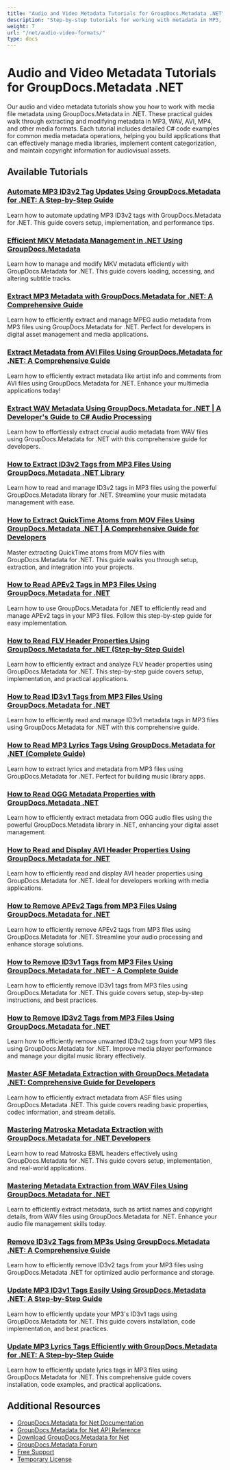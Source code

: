 ```yaml
---
title: "Audio and Video Metadata Tutorials for GroupDocs.Metadata .NET"
description: "Step-by-step tutorials for working with metadata in MP3, WAV, AVI, MP4, and other media formats using GroupDocs.Metadata for .NET."
weight: 7
url: "/net/audio-video-formats/"
type: docs
---
```

# Audio and Video Metadata Tutorials for GroupDocs.Metadata .NET

Our audio and video metadata tutorials show you how to work with media file metadata using GroupDocs.Metadata in .NET. These practical guides walk through extracting and modifying metadata in MP3, WAV, AVI, MP4, and other media formats. Each tutorial includes detailed C# code examples for common media metadata operations, helping you build applications that can effectively manage media libraries, implement content categorization, and maintain copyright information for audiovisual assets.

## Available Tutorials

### [Automate MP3 ID3v2 Tag Updates Using GroupDocs.Metadata for .NET&#58; A Step-by-Step Guide](./automate-mp3-id3v2-tag-updates-groupdocs-metadata-dotnet/)
Learn how to automate updating MP3 ID3v2 tags with GroupDocs.Metadata for .NET. This guide covers setup, implementation, and performance tips.

### [Efficient MKV Metadata Management in .NET Using GroupDocs.Metadata](./manage-mkv-metadata-groupdocs-metadata-net/)
Learn how to manage and modify MKV metadata efficiently with GroupDocs.Metadata for .NET. This guide covers loading, accessing, and altering subtitle tracks.

### [Extract MP3 Metadata with GroupDocs.Metadata for .NET&#58; A Comprehensive Guide](./extract-mp3-metadata-groupdocs-metadata-net/)
Learn how to efficiently extract and manage MPEG audio metadata from MP3 files using GroupDocs.Metadata for .NET. Perfect for developers in digital asset management and media applications.

### [Extract Metadata from AVI Files Using GroupDocs.Metadata for .NET&#58; A Comprehensive Guide](./extract-metadata-avi-groupdocs-metadata-net/)
Learn how to efficiently extract metadata like artist info and comments from AVI files using GroupDocs.Metadata for .NET. Enhance your multimedia applications today!

### [Extract WAV Metadata Using GroupDocs.Metadata for .NET | A Developer's Guide to C# Audio Processing](./extract-wav-metadata-groupdocs-metadata-net-csharp/)
Learn how to effortlessly extract crucial audio metadata from WAV files using GroupDocs.Metadata for .NET with this comprehensive guide for developers.

### [How to Extract ID3v2 Tags from MP3 Files Using GroupDocs.Metadata .NET Library](./read-id3v2-tags-groupdocs-metadata-net/)
Learn how to read and manage ID3v2 tags in MP3 files using the powerful GroupDocs.Metadata library for .NET. Streamline your music metadata management with ease.

### [How to Extract QuickTime Atoms from MOV Files Using GroupDocs.Metadata .NET | A Comprehensive Guide for Developers](./extract-quicktime-atoms-mov-files-groupdocs-metadata-net/)
Master extracting QuickTime atoms from MOV files with GroupDocs.Metadata for .NET. This guide walks you through setup, extraction, and integration into your projects.

### [How to Read APEv2 Tags in MP3 Files Using GroupDocs.Metadata for .NET](./reading-apev2-tags-in-mp3-groupdocs-metadata-net/)
Learn how to use GroupDocs.Metadata for .NET to efficiently read and manage APEv2 tags in your MP3 files. Follow this step-by-step guide for easy implementation.

### [How to Read FLV Header Properties Using GroupDocs.Metadata for .NET (Step-by-Step Guide)](./read-flv-header-properties-groupdocs-metadata-net/)
Learn how to efficiently extract and analyze FLV header properties using GroupDocs.Metadata for .NET. This step-by-step guide covers setup, implementation, and practical applications.

### [How to Read ID3v1 Tags from MP3 Files Using GroupDocs.Metadata for .NET](./read-id3v1-tags-groupdocs-metadata-dotnet/)
Learn how to efficiently read and manage ID3v1 metadata tags in MP3 files using GroupDocs.Metadata for .NET with this comprehensive guide.

### [How to Read MP3 Lyrics Tags Using GroupDocs.Metadata for .NET (Complete Guide)](./groupdocs-metadata-net-read-mp3-lyrics-tags/)
Learn how to extract lyrics and metadata from MP3 files using GroupDocs.Metadata for .NET. Perfect for building music library apps.

### [How to Read OGG Metadata Properties with GroupDocs.Metadata .NET](./read-ogg-metadata-groupdocs-metadata-net-guide/)
Learn how to efficiently extract metadata from OGG audio files using the powerful GroupDocs.Metadata library in .NET, enhancing your digital asset management.

### [How to Read and Display AVI Header Properties Using GroupDocs.Metadata for .NET](./avi-header-properties-groupdocs-metadata-net/)
Learn how to efficiently read and display AVI header properties using GroupDocs.Metadata for .NET. Ideal for developers working with media applications.

### [How to Remove APEv2 Tags from MP3 Files Using GroupDocs.Metadata for .NET](./remove-ap-ev2-tags-from-mp3-groupdocs-metadata-net/)
Learn how to efficiently remove APEv2 tags from MP3 files using GroupDocs.Metadata for .NET. Streamline your audio processing and enhance storage solutions.

### [How to Remove ID3v1 Tags from MP3 Files Using GroupDocs.Metadata for .NET - A Complete Guide](./remove-id3v1-tags-mp3-groupdocs-metadata-net/)
Learn how to efficiently remove ID3v1 tags from MP3 files using GroupDocs.Metadata for .NET. This guide covers setup, step-by-step instructions, and best practices.

### [How to Remove ID3v2 Tags from MP3 Files Using GroupDocs.Metadata for .NET](./remove-id3v2-tags-groupdocs-metadata-dotnet/)
Learn how to efficiently remove unwanted ID3v2 tags from your MP3 files using GroupDocs.Metadata for .NET. Improve media player performance and manage your digital music library effectively.

### [Master ASF Metadata Extraction with GroupDocs.Metadata .NET&#58; Comprehensive Guide for Developers](./master-asf-metadata-extraction-groupdocs-net/)
Learn how to efficiently extract metadata from ASF files using GroupDocs.Metadata .NET. This guide covers reading basic properties, codec information, and stream details.

### [Mastering Matroska Metadata Extraction with GroupDocs.Metadata for .NET Developers](./mastering-matroska-metadata-groupdocs-dotnet/)
Learn how to read Matroska EBML headers effectively using GroupDocs.Metadata for .NET. This guide covers setup, implementation, and real-world applications.

### [Mastering Metadata Extraction from WAV Files Using GroupDocs.Metadata for .NET](./extract-metadata-from-wav-files-groupdocs-metadata-net/)
Learn to efficiently extract metadata, such as artist names and copyright details, from WAV files using GroupDocs.Metadata for .NET. Enhance your audio file management skills today.

### [Remove ID3v2 Tags from MP3s Using GroupDocs.Metadata .NET&#58; A Comprehensive Guide](./remove-id3v2-tags-groupdocs-metadata-net/)
Learn how to efficiently remove ID3v2 tags from your MP3 files using GroupDocs.Metadata .NET for optimized audio performance and storage.

### [Update MP3 ID3v1 Tags Easily Using GroupDocs.Metadata .NET&#58; A Step-by-Step Guide](./update-mp3-id3v1-tags-groupdocs-metadata-net/)
Learn how to efficiently update your MP3's ID3v1 tags using GroupDocs.Metadata for .NET. This guide covers installation, code implementation, and best practices.

### [Update MP3 Lyrics Tags Efficiently with GroupDocs.Metadata for .NET&#58; A Step-by-Step Guide](./update-mp3-lyrics-tags-groupdocs-metadata-net/)
Learn how to efficiently update lyrics tags in MP3 files using GroupDocs.Metadata for .NET. This comprehensive guide covers installation, code examples, and practical applications.

## Additional Resources

- [GroupDocs.Metadata for Net Documentation](https://docs.groupdocs.com/metadata/net/)
- [GroupDocs.Metadata for Net API Reference](https://reference.groupdocs.com/metadata/net/)
- [Download GroupDocs.Metadata for Net](https://releases.groupdocs.com/metadata/net/)
- [GroupDocs.Metadata Forum](https://forum.groupdocs.com/c/metadata)
- [Free Support](https://forum.groupdocs.com/)
- [Temporary License](https://purchase.groupdocs.com/temporary-license/)
